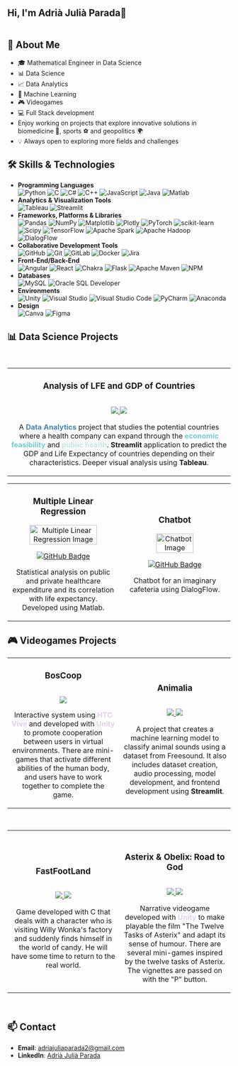 ## Hi, I'm Adrià Julià Parada👋

<img src="https://i.imghippo.com/files/4pD4M1726322712.png" alt="" border="0">

## 📝 About Me

- 🎓 Mathematical Engineer in Data Science
- 📊 Data Science
- 📈 Data Analytics
- 🤖 Machine Learning
- 🎮 Videogames
- 💻 Full Stack development
- Enjoy working on projects that explore innovative solutions in biomedicine 🧬, sports ⚽ and geopolitics 🌍
- 💡 Always open to exploring more fields and challenges

## 🛠️ Skills & Technologies
- **Programming Languages**
  <br>
![Python](https://img.shields.io/badge/python-3670A0?style=for-the-badge&logo=python&logoColor=ffdd54) ![C](https://img.shields.io/badge/c-%2300599C.svg?style=for-the-badge&logo=c&logoColor=white) ![C#](https://img.shields.io/badge/c%23-%23150458.svg?style=for-the-badge&logo=csharp&logoColor=white) ![C++](https://img.shields.io/badge/c++-%2300599C.svg?style=for-the-badge&logo=c%2B%2B&logoColor=white) ![JavaScript](https://img.shields.io/badge/javascript-%23323330.svg?style=for-the-badge&logo=javascript&logoColor=%23F7DF1E) ![Java](https://img.shields.io/badge/java-%23ED8B00.svg?style=for-the-badge&logo=openjdk&logoColor=white) ![Matlab](https://img.shields.io/badge/Matlab-%230C55A5.svg?style=for-the-badge&logo=matlab&logoColor=white)
- **Analytics & Visualization Tools**
  <br>
  ![Tableau](https://img.shields.io/badge/Tableau-%233F4F75.svg?style=for-the-badge&logo=tableau&logoColor=white) ![Streamlit](https://img.shields.io/badge/Streamlit-%23CB3837.svg?style=for-the-badge&logo=streamlit&logoColor=white)
- **Frameworks, Platforms & Libraries**
  <br>
  ![Pandas](https://img.shields.io/badge/pandas-%23150458.svg?style=for-the-badge&logo=pandas&logoColor=white) ![NumPy](https://img.shields.io/badge/numpy-%23013243.svg?style=for-the-badge&logo=numpy&logoColor=white) ![Matplotlib](https://img.shields.io/badge/Matplotlib-%23ffffff.svg?style=for-the-badge&logo=Matplotlib&logoColor=black) ![Plotly](https://img.shields.io/badge/Plotly-%233F4F75.svg?style=for-the-badge&logo=plotly&logoColor=white) ![PyTorch](https://img.shields.io/badge/PyTorch-%23EE4C2C.svg?style=for-the-badge&logo=PyTorch&logoColor=white) ![scikit-learn](https://img.shields.io/badge/scikit--learn-%23F7931E.svg?style=for-the-badge&logo=scikit-learn&logoColor=white) ![Scipy](https://img.shields.io/badge/SciPy-%230C55A5.svg?style=for-the-badge&logo=scipy&logoColor=%white) ![TensorFlow](https://img.shields.io/badge/TensorFlow-%23FF6F00.svg?style=for-the-badge&logo=TensorFlow&logoColor=white) ![Apache Spark](https://img.shields.io/badge/Apache%20Spark-FDEE21?style=for-the-badge&logo=apachespark&logoColor=black) ![Apache Hadoop](https://img.shields.io/badge/Apache%20Hadoop-66CCFF?style=for-the-badge&logo=apachehadoop&logoColor=black) ![DialogFlow](https://img.shields.io/badge/DialogFlow-%23FF6F00.svg?style=for-the-badge&logo=dialogflow&logoColor=white)
- **Collaborative Development Tools**
  <br>
![GitHub](https://img.shields.io/badge/github-%23121011.svg?style=for-the-badge&logo=github&logoColor=white) ![Git](https://img.shields.io/badge/git-%23F05033.svg?style=for-the-badge&logo=git&logoColor=white) ![GitLab](https://img.shields.io/badge/gitlab-%23181717.svg?style=for-the-badge&logo=gitlab&logoColor=white) ![Docker](https://img.shields.io/badge/docker-%230db7ed.svg?style=for-the-badge&logo=docker&logoColor=white) ![Jira](https://img.shields.io/badge/jira-%230A0FFF.svg?style=for-the-badge&logo=jira&logoColor=white) 
- **Front-End/Back-End**
  <br>
  ![Angular](https://img.shields.io/badge/angular-%23DD0031.svg?style=for-the-badge&logo=angular&logoColor=white) ![React](https://img.shields.io/badge/react-%2320232a.svg?style=for-the-badge&logo=react&logoColor=%2361DAFB) ![Chakra](https://img.shields.io/badge/chakra-%234ED1C5.svg?style=for-the-badge&logo=chakraui&logoColor=white) ![Flask](https://img.shields.io/badge/flask-%23000.svg?style=for-the-badge&logo=flask&logoColor=white) ![Apache Maven](https://img.shields.io/badge/Apache%20Maven-C71A36?style=for-the-badge&logo=Apache%20Maven&logoColor=white) ![NPM](https://img.shields.io/badge/NPM-%23CB3837.svg?style=for-the-badge&logo=npm&logoColor=white) 
- **Databases**
  <br>
  ![MySQL](https://img.shields.io/badge/mysql-4479A1.svg?style=for-the-badge&logo=mysql&logoColor=white) ![Oracle SQL Developer](https://img.shields.io/badge/Oracle-F80000?style=for-the-badge&logo=oracle&logoColor=white)
- **Environments**
  <br>
  ![Unity](https://img.shields.io/badge/Unity-%23121011.svg?style=for-the-badge&logo=unity&logoColor=white) ![Visual Studio](https://img.shields.io/badge/VisualStudio-%23150458.svg?style=for-the-badge&logo=vs&logoColor=white) ![Visual Studio Code](https://img.shields.io/badge/VisualStudioCode-%230db7ed.svg?style=for-the-badge&logo=vscode&logoColor=white) ![PyCharm](https://img.shields.io/badge/PyCharm-%FDEE21.svg?style=for-the-badge&logo=pycharm&logoColor=black) ![Anaconda](https://img.shields.io/badge/Anaconda-%2344A833.svg?style=for-the-badge&logo=anaconda&logoColor=white)
- **Design**
  <br>
  ![Canva](https://img.shields.io/badge/Canva-%2300C4CC.svg?style=for-the-badge&logo=Canva&logoColor=white)
  ![Figma](https://img.shields.io/badge/figma-%23F24E1E.svg?style=for-the-badge&logo=figma&logoColor=white)

## 📊 Data Science Projects

<table>
<tr>
<td width="50%">
<h3 align="center">Analysis of LFE and GDP of Countries</h3>
<div align="center">                                       
<a href="https://github.com/JorgeMRPOO/AV-Projecte-Final" target="_blank"><img src="https://i.imghippo.com/files/UYoa61726331893.png" alt="" border="0"></a>
<br>
<p>
<a href="https://github.com/JorgeMRPOO/AV-Projecte-Final" target="_blank">
<img src="https://img.shields.io/badge/CODE-73ccd0?style=for-the-badge&logo=github&logoColor=black">
</a>
<a href="https://drive.google.com/drive/folders/1_9K-Oz90sjbIBd2AIl9LMijXJu23b062?usp=sharing" target="_blank">
<img src="https://img.shields.io/badge/TABLEAU-bee9e1?style=for-the-badge&logo=tableau&logoColor=black">
</a>
</p>
<p>A <span style="color:#4682b4;"><strong>Data Analytics</strong></span> project that studies the potential countries where a health company can expand through the <span style="color:#73ccd0;"><strong>economic feasibility</strong></span> and <span style="color:#bee9e1;"><strong>public health</strong></span>. <strong>Streamlit</strong> application to predict the GDP and Life Expectancy of countries depending on their characteristics. Deeper visual analysis using <strong>Tableau</strong>.</p>
</div>                                                                                    
</td>
<br>
</table>

<table>
<tr>
    <td width="50%" align="center">
      <h3>Multiple Linear Regression</h3>
      <a href="https://github.com/laura-guardia-vela/Multiple-Linear-Regression.git" target="_blank">
        <img src="https://i.imghippo.com/files/8RUax1728663678.png" alt="Multiple Linear Regression Image" width="80%" />
      </a>
      <p>
        <a href="https://github.com/laura-guardia-vela/Multiple-Linear-Regression.git" target="_blank">
          <img src="https://img.shields.io/badge/CODE-1e0ea5?style=for-the-badge&logo=github&logoColor=black" alt="GitHub Badge">
        </a>
      </p>
      <p>Statistical analysis on public and private healthcare expenditure and its correlation with life expectancy. Developed using Matlab.</p>
    </td>
    <td width="50%" align="center">
      <h3>Chatbot</h3>
      <a href="https://github.com/laura-guardia-vela/Chatbot" target="_blank">
        <img src="https://i.imghippo.com/files/9zT7v1728670613.jpg" alt="Chatbot Image" width="60%" />
      </a>
      <p>
        <a href="https://github.com/laura-guardia-vela/Chatbot" target="_blank">
          <img src="https://img.shields.io/badge/CODE-1ee6df?style=for-the-badge&logo=github&logoColor=black" alt="GitHub Badge">
        </a>
      </p>
      <p>Chatbot for an imaginary cafeteria using DialogFlow.</p>
    </td>
  </tr>
</table>

## 🎮 Videogames Projects
<table>
<tr>
<td width="50%">
<h3 align="center">BosCoop</h3>
<div align="center">
<a href="https://github.com/LauraGuardiaVela/FINAL-PROJECT-BOSCOOP" target="_blank"><img src="https://i.imghippo.com/files/m7RTR1726360644.png" alt="" border="0"></a>
<p>
<a href="https://github.com/LauraGuardiaVela/FINAL-PROJECT-BOSCOOP" target="_blank">
<img src="https://img.shields.io/badge/CODE-e2d0e9?style=for-the-badge&logo=github&logoColor=black">
</a>
</p>
<p>Interactive system using <span style="color:#e2d0e9;"><strong>HTC Vive</strong></span> and developed with <span style="color:#e2d0e9;"><strong>Unity</strong></span> to promote cooperation between users in virtual environments. There are mini-games that activate different abilities of the human body, and users have to work together to complete the game.</p>
</div>
                                                                                      
</td>

<td width="50%">
               <br>
<h3 align="center">Animalia</h3>
<div align="center">                                       
<a href="https://github.com/AdriaJP02/Animalia-TTM-Project" target="_blank"><img src="https://i.imghippo.com/files/jq5fl1728678037.png" alt="" border="0"></a>
<br>
<p>
<a href="https://drive.google.com/file/d/1a9psHO2EHbwON3D7BCuOylEkHfDrlKnI/view?usp=sharing" target="_blank">
<img src="https://img.shields.io/badge/YOUTUBE-2a6ec2?style=for-the-badge&logo=youtube&logoColor=white">
</a>
<a href="https://github.com/AdriaJP02/Animalia-TTM-Project" target="_blank">
<img src="https://img.shields.io/badge/CODE-52a5f6?style=for-the-badge&logo=github&logoColor=white">
</a>
</p>
<p> A project that creates a machine learning model to classify animal sounds using a dataset from Freesound. It also includes dataset creation, audio processing, model development, and frontend development using <strong>Streamlit</strong>.</p>
</div>                                                             
</table>                                                                                 
</div>
<br>

<table>
<tr>
<td width="50%">
               <br>
<h3 align="center">FastFootLand</h3>
<div align="center">
<a href="https://www.youtube.com/watch?v=yOjzqG45lYI&t=32s" target="_blank"><img src="https://i.imghippo.com/files/AQjd21726419563.png" alt="" border="0"></a>
<p>
<a href="https://www.youtube.com/watch?v=yOjzqG45lYI&t=32s" target="_blank">
<img src="https://img.shields.io/badge/YOUTUBE-ebc6d4?style=for-the-badge&logo=youtube&logoColor=black">
</a>
<a href="https://drive.google.com/uc?export=download&id=1rq0hpY_gqRnOPZCpoCMAUqFKYbzMDQLM" target="_blank">
<img src="https://img.shields.io/badge/Download%20ZIP-e47ba3?style=for-the-badge&logo=c&logoColor=white">
</a>
</p>
<p>Game developed with C that deals with a character who is visiting Willy Wonka's factory and suddenly finds himself in the world of candy. He will have some time to return to the real world.</p>
</div>
<td width="50%">
               <br>
<h3 align="center">Asterix & Obelix: Road to God</h3>
<div align="center">                                       
<a href="https://github.com/jahanzeb1000/asterixiobelix" target="_blank"><img src="https://i.imghippo.com/files/Q2ChP1726419373.png" alt="" border="0"></a>
<br>
<p>
<a href="https://github.com/jahanzeb1000/asterixiobelix" target="_blank">
<img src="https://img.shields.io/badge/CODE-52a5f6?style=for-the-badge&logo=github&logoColor=white">
</a>
<a href="https://drive.google.com/uc?export=download&id=14b8OJbcYoXYiGI4jA80mXq66Q28Sw29V" target="_blank">
<img src="https://img.shields.io/badge/Download%20ZIP-2a6ec2?style=for-the-badge&logo=unity&logoColor=white">
</a>
</p>
<p>Narrative videogame developed with <span style="color:#e2d0e9;"><strong>Unity</strong></span> to make playable the film "The Twelve Tasks of Asterix" and adapt its sense of humour. There are several mini-games inspired by the twelve tasks of Asterix. The vignettes are passed on with the "P" button.</p>
</div>                                                             
</table>                                                                                 
</div>
<br>

## 📫 Contact
- **Email**: adriajuliaparada2@gmail.com
- **LinkedIn**: [Adrià Julià Parada](http://www.linkedin.com/in/adri%C3%A0-juli%C3%A0-parada-67b275271)


